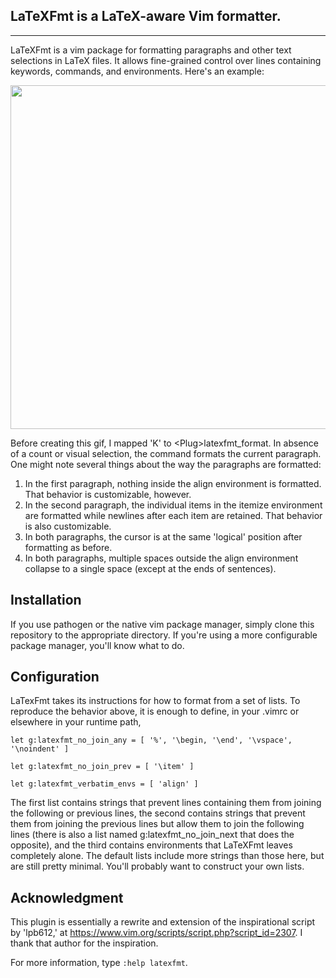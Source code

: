 
## LaTeXFmt is a LaTeX-aware Vim formatter.   
 
------------------------- 

LaTeXFmt is a vim package for formatting paragraphs and other text selections in
LaTeX files.  It allows fine-grained control over lines containing keywords,
commands, and environments. Here's an example:
  
<img src="https://github.com/engeljh/assets/blob/master/LaTeXFmt.gif" width = "550"> 
 
Before creating this gif, I mapped 'K' to &lt;Plug&gt;latexfmt_format.
In absence of a count or visual selection, the command formats the current
paragraph.  One might note several things about the way the paragraphs are
formatted:

1. In the first paragraph, nothing inside the align environment is formatted.
   That behavior is customizable, however.
2. In the second paragraph, the individual items in the itemize environment are
   formatted while newlines after each item are retained.  That behavior is
   also customizable.
3. In both paragraphs, the cursor is at the same 'logical' position after
   formatting as before.
4. In both paragraphs, multiple spaces outside the align environment collapse to
   a single space (except at the ends of sentences).

## Installation
 
If you use pathogen or the native vim package manager, simply clone this
repository to the appropriate directory.  If you're using a more configurable
package manager, you'll know what to do.

## Configuration

LaTexFmt takes its instructions for how to format from a set of lists.  To
reproduce the behavior above, it is enough to define, in your .vimrc or
elsewhere in your runtime path,

```vim
let g:latexfmt_no_join_any = [ '%', '\begin, '\end', '\vspace', '\noindent' ] 

let g:latexfmt_no_join_prev = [ '\item' ] 

let g:latexfmt_verbatim_envs = [ 'align' ] 
```

The first list contains strings that prevent lines containing them from joining
the following or previous lines, the second contains strings that prevent them
from joining the previous lines but allow them to join the following lines
(there is also a list named g:latexfmt_no_join_next that does the opposite), and
the third contains environments that LaTeXFmt leaves completely alone.  The
default lists include more strings than those here, but are still pretty
minimal.  You'll probably want to construct your own lists. 

## Acknowledgment

This plugin is essentially a rewrite and extension of the inspirational script
by 'lpb612,' at https://www.vim.org/scripts/script.php?script_id=2307.  I thank
that author for the inspiration.

For more information, type `:help latexfmt`.
